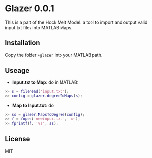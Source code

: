 # Glazer 0.0.1

This is a part of the Hock Melt Model: a tool to import and output valid input.txt files into MATLAB Maps.

## Installation
Copy the folder ```+glazer``` into your MATLAB path.


## Useage
- **Input.txt to Map**: do in MATLAB:

```matlab
>> s = fileread('input.txt');
>> config = glazer.degreeToMaps(s);
```
- **Map to Input.txt**: do

```matlab
>> ss = glazer.MapsToDegree(config);
>> f = fopen('newInput.txt', 'w');
>> fprintf(f, '%s', ss); 
```

## License
MIT
